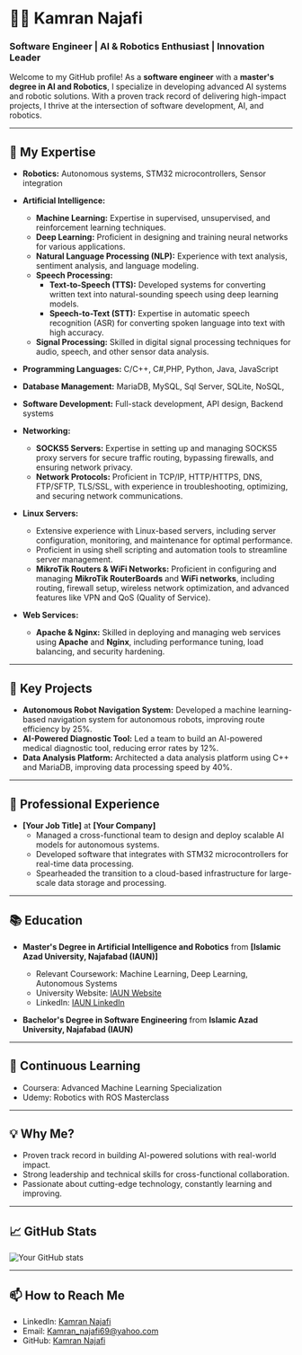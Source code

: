 # 👨‍💻 Kamran Najafi

### Software Engineer | AI & Robotics Enthusiast | Innovation Leader

Welcome to my GitHub profile! As a **software engineer** with a **master's degree in AI and Robotics**, I specialize in developing advanced AI systems and robotic solutions. With a proven track record of delivering high-impact projects, I thrive at the intersection of software development, AI, and robotics.

---

## 🚀 My Expertise

- **Robotics:** Autonomous systems, STM32 microcontrollers, Sensor integration
- **Artificial Intelligence:** 
   - **Machine Learning:** Expertise in supervised, unsupervised, and reinforcement learning techniques.
   - **Deep Learning:** Proficient in designing and training neural networks for various applications.
   - **Natural Language Processing (NLP):** Experience with text analysis, sentiment analysis, and language modeling.
   - **Speech Processing:** 
     - **Text-to-Speech (TTS):** Developed systems for converting written text into natural-sounding speech using deep learning models.
     - **Speech-to-Text (STT):** Expertise in automatic speech recognition (ASR) for converting spoken language into text with high accuracy.
   - **Signal Processing:** Skilled in digital signal processing techniques for audio, speech, and other sensor data analysis.

- **Programming Languages:** C/C++, C#,PHP, Python, Java, JavaScript
- **Database Management:** MariaDB, MySQL, Sql Server, SQLite, NoSQL,
- **Software Development:** Full-stack development, API design, Backend systems
- **Networking:** 
   - **SOCKS5 Servers:** Expertise in setting up and managing SOCKS5 proxy servers for secure traffic routing, bypassing firewalls, and ensuring network privacy.
   - **Network Protocols:** Proficient in TCP/IP, HTTP/HTTPS, DNS, FTP/SFTP, TLS/SSL, with experience in troubleshooting, optimizing, and securing network communications.
- **Linux Servers:** 
   - Extensive experience with Linux-based servers, including server configuration, monitoring, and maintenance for optimal performance.
   - Proficient in using shell scripting and automation tools to streamline server management.
   - **MikroTik Routers & WiFi Networks:** Proficient in configuring and managing **MikroTik RouterBoards** and **WiFi networks**, including routing, firewall setup, wireless network optimization, and advanced features like VPN and QoS (Quality of Service).

- **Web Services:** 
   - **Apache & Nginx:** Skilled in deploying and managing web services using **Apache** and **Nginx**, including performance tuning, load balancing, and security hardening.


---

## 🎯 Key Projects

- **Autonomous Robot Navigation System:** Developed a machine learning-based navigation system for autonomous robots, improving route efficiency by 25%.
- **AI-Powered Diagnostic Tool:** Led a team to build an AI-powered medical diagnostic tool, reducing error rates by 12%.
- **Data Analysis Platform:** Architected a data analysis platform using C++ and MariaDB, improving data processing speed by 40%.

---

## 💼 Professional Experience

- **[Your Job Title]** at **[Your Company]**
  - Managed a cross-functional team to design and deploy scalable AI models for autonomous systems.
  - Developed software that integrates with STM32 microcontrollers for real-time data processing.
  - Spearheaded the transition to a cloud-based infrastructure for large-scale data storage and processing.

---

## 📚 Education

- **Master's Degree in Artificial Intelligence and Robotics** from **[Islamic Azad University, Najafabad (IAUN)]**
  - Relevant Coursework: Machine Learning, Deep Learning, Autonomous Systems
  - University Website: [IAUN Website](https://iaun.iau.ir/)
  - LinkedIn: [IAUN LinkedIn](https://www.linkedin.com/school/iaun/posts/?feedView=all)
  
- **Bachelor's Degree in Software Engineering** from **Islamic Azad University, Najafabad (IAUN)**

---

## 📘 Continuous Learning

- Coursera: Advanced Machine Learning Specialization
- Udemy: Robotics with ROS Masterclass

---

## 💡 Why Me?

- Proven track record in building AI-powered solutions with real-world impact.
- Strong leadership and technical skills for cross-functional collaboration.
- Passionate about cutting-edge technology, constantly learning and improving.

---

## 📈 GitHub Stats

![Your GitHub stats](https://github-readme-stats.vercel.app/api?username=KamranNajafi&show_icons=true&theme=radical)

---

## 📫 How to Reach Me

- LinkedIn: [Kamran Najafi](https://www.linkedin.com/in/kamran-najafi/)
- Email: [Kamran_najafi69@yahoo.com](mailto:Kamran_najafi69@yahoo.com)
- GitHub: [Kamran Najafi](https://github.com/KamranNajafi/)
